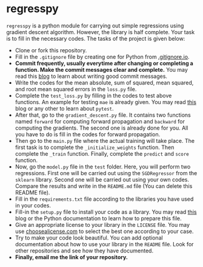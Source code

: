 # regresspy

`regresspy` is a python module for carrying out simple regressions using gradient descent algorithm. However, the library is half complete. Your task is to fill in the necessary codes. The tasks of the project is given below:

- Clone or fork this repository.
- Fill in the `.gitignore` file by creating one for Python from [.gitignore.io](https://www.toptal.com/developers/gitignore).
- **Commit frequently, usually everytime after changing or completing a function. Make the commit messages clear and complete.** You may read this [blog](https://chris.beams.io/posts/git-commit/) to learn about writing good commit messages.
- Write the codes for the mean absolute, sum of squared, mean squared, and root mean squared errors in the `loss.py` file.
- Complete the `test_loss.py` by filling in the codes to test above functions. An example for testing `mae` is already given. You may read [this](https://realpython.com/pytest-python-testing/) blog or any other to learn about `pytest`.
- After that, go to the `gradient_descent.py` file. It contains two functions named `forward` for computing forward propagation and `backward` for computing the gradients. The second one is already done for you. All you have to do is fill in the codes for forward propagation.
- Then go to the `main.py` file where the actual training will take place. The first task is to complete the `_initialize_weights` function. Then complete the `_train` function. Finally, complete the `predict` and `score` function.
- Now, go the `model.py` file in the `test` folder. Here, you will perform two regressions. First one will be carried out using the `SGDRegressor` from the `sklearn` library. Second one will be carried out using your own codes. Compare the results and write in the `README.md` file (You can delete this README file).
- Fill in the `requirements.txt` file according to the libraries you have used in your codes.
- Fill-in the `setup.py` file to install your code as a library. You may read [this](https://godatadriven.com/blog/a-practical-guide-to-using-setup-py/) blog or the Python documentation to learn how to prepare this file.
- Give an appropriate license to your library in the `LICENSE` file. You may use [choosealicense.com](https://choosealicense.com/) to select the best one according to your case.
- Try to make your code look beautiful. You can add optional documentation about how to use your library in the `README` file. Look for other repositories and see how they have documented.
- **Finally, email me the link of your repository.**